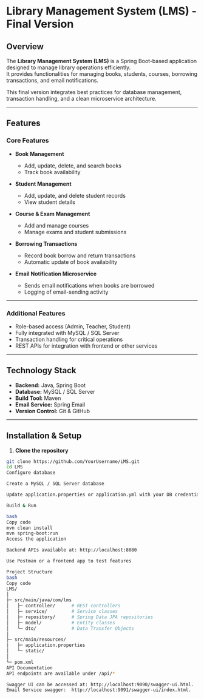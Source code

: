 # Library Management System (LMS) - Final Version

## Overview
The **Library Management System (LMS)** is a Spring Boot-based application designed to manage library operations efficiently.  
It provides functionalities for managing books, students, courses, borrowing transactions, and email notifications.  

This final version integrates best practices for database management, transaction handling, and a clean microservice architecture.

---

## Features

### Core Features
- **Book Management**
  - Add, update, delete, and search books
  - Track book availability

- **Student Management**
  - Add, update, and delete student records
  - View student details

- **Course & Exam Management**
  - Add and manage courses
  - Manage exams and student submissions

- **Borrowing Transactions**
  - Record book borrow and return transactions
  - Automatic update of book availability

- **Email Notification Microservice**
  - Sends email notifications when books are borrowed
  - Logging of email-sending activity

---

### Additional Features
- Role-based access (Admin, Teacher, Student)
- Fully integrated with MySQL / SQL Server
- Transaction handling for critical operations
- REST APIs for integration with frontend or other services

---

## Technology Stack
- **Backend:** Java, Spring Boot
- **Database:** MySQL / SQL Server
- **Build Tool:** Maven
- **Email Service:** Spring Email
- **Version Control:** Git & GitHub

---

## Installation & Setup

1. **Clone the repository**
```bash
git clone https://github.com/YourUsername/LMS.git
cd LMS
Configure database

Create a MySQL / SQL Server database

Update application.properties or application.yml with your DB credentials

Build & Run

bash
Copy code
mvn clean install
mvn spring-boot:run
Access the application

Backend APIs available at: http://localhost:8080

Use Postman or a frontend app to test features

Project Structure
bash
Copy code
LMS/
│
├─ src/main/java/com/lms
│   ├─ controller/      # REST controllers
│   ├─ service/         # Service classes
│   ├─ repository/      # Spring Data JPA repositories
│   ├─ model/           # Entity classes
│   └─ dto/             # Data Transfer Objects
│
├─ src/main/resources/
│   ├─ application.properties
│   └─ static/
│
└─ pom.xml
API Documentation
API endpoints are available under /api/*

Swagger UI can be accessed at: http://localhost:9090/swagger-ui.html.
Email Service swagger:  http://localhost:9091/swagger-ui/index.html.
